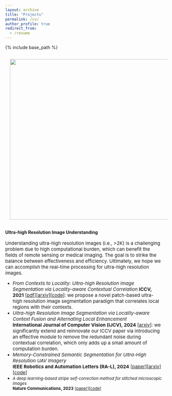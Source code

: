 ```yaml
---
layout: archive
title: "Projects"
permalink: /cv/
author_profile: true
redirect_from:
  - /resume
---
```


{% include base_path %}
<!-- <img src='/images/zhu_aaai23_UDA.png' width="100" style="float: left; margin: 15px"> -->
<img src="https://csip.fzu.edu.cn/wp-content/uploads/2021/09/iccv21.png" width="512" style="float: center; margin: 15px"><br /><br />
**Ultra-high Resolution Image Understanding** <br /><br />
<span style="font-size:15px;">Understanding ultra-high resolution images (i.e., >2K) is a challenging problem due to high computational burden, which can benefit the fields of remote sensing or medical imaging. The goal is to strike the balance between effectiveness and efficiency. Ultimately, we hope we can accomplish the real-time processing for ultra-high resolution images.</span><br>
* <span style="font-size:15px;">*From Contexts to Locality: Ultra-high Resolution Image Segmentation via Locality-aware Contextual Correlation* **ICCV, 2021** [[pdf](https://openaccess.thecvf.com/content/ICCV2021/papers/Li_From_Contexts_to_Locality_Ultra-High_Resolution_Image_Segmentation_via_Locality-Aware_ICCV_2021_paper.pdf)][[arxiv](https://arxiv.org/abs/2109.02580)][[code](https://github.com/liqiokkk/FCtL)]: we propose a novel patch-based ultra-high resolution image segmentation paradigm that correlates local regions with their contexts.</span>
* <span style="font-size:15px;">*Ultra-high Resolution Image Segmentation via Locality-aware Context Fusion and Alternating Local Enhancement*<br>**International Journal of Computer Vision (IJCV), 2024** [[arxiv](https://arxiv.org/abs/2109.02580)]: we significantly extend and reinnovate our ICCV paper via introducing an effective module to remove the redundant noise during contextual correlation, which only adds up a small amount of computation burden.</span>
* <span style="font-size:15px;">*Memory-Constrained Semantic Segmentation for Ultra-High Resolution UAV Imagery*<br>**IEEE Robotics and Automation Letters (RA-L), 2024** [[paper](https://ieeexplore.ieee.org/document/10380673)][[arxiv](https://arxiv.org/abs/2310.04721)][[code](https://github.com/liqiokkk/SGHRQ)]</span>
* <span style="font-size:13px;">*A deep learning-based stripe self-correction method for stitched microscopic images*<br>**Nature Communications, 2023** [[paper](https://www.nature.com/articles/s41467-023-41165-1)][[code](https://github.com/lxxcontinue/SSCOR)]</span>

